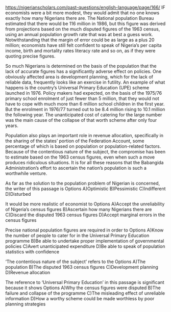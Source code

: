 https://nigerianscholars.com/past-questions/english-language/page/166/
IF economists were a bit more modest, they would admit that no one knows exactly how many Nigerians there are. The National population Bureau estimated that there would be 116 million in 1986, but this figure was derived from projections based on the much disputed figures of the 1963 census, using an annual population growth rate that was at best a guess work. Notwithstanding that the margin of error could be as large as a plus 20 million; economists have still felt confident to speak of Nigeria’s per capita income, birth and mortality rates literacy rate and so on, as if they were quoting precise figures.

So much Nigerians is determined on the basis of the population that the lack of accurate figures has a significantly adverse effect on policies. One obviously affected area is development planning, which for the lack of reliable data, frequently looks like an exercise in futility. An example of what happens is the country’s Universal Primary Education (UPE) scheme launched in 1976. Policy makers had expected, on the basis of the 1975/76 primary school enrolment of just fewer than 5 million, that they would not have to cope with much more than 6 million school children in the first year. But the enrolment in 1976/77 turned out to be 8.4 million rising to 10.1 million the following year. The unanticipated cost of catering for the large number was the main cause of the collapse of that worth scheme after only four years.

Population also plays an important role in revenue allocation, specifically in the sharing of the states’ portion of the Federation Account, some percentage of which is based on population or population-related factors. Because of the contentious nature of the subject, the compromise has been to estimate based on the 1963 census figures, even when such a move produces ridiculous situations. It is for all these reasons that the Babangida Administration’s effort to ascertain the nation’s population is such a worthwhile venture.

As far as the solution to the population problem of Nigerian is concerned, the writer of this passage is
Options
A)Optimistic
B)Pessimistic
C)Indifferent
D)Disturbed

It would be more realistic of economist to
Options
A)Accept the unreliability of Nigeria’s census figures
B)Ascertain how many Nigerians there are
C)Discard the disputed 1963 census figures
D)Accept marginal errors in the census figures

Precise national population figures are required in order to
Options
A)Know the number of people to cater for in the Universal Primary Education programme
B)Be able to undertake proper implementation of governmental policies
C)Avert unanticipated expenditure
D)Be able to speak of population statistics with confidence

‘The contentious nature of the subject’ refers to the
Options
A)The population
B)The disputed 1963 census figures
C)Development planning
D)Revenue allocation

The reference to ‘Universal Primary Education’ in this passage is significant because it shows
Options
A)Why the census figures were disputed
B)The failure and collapse of the programme
C)The misleading effect of unreliable information
D)How a worthy scheme could be made worthless by poor planning strategies